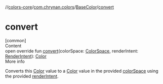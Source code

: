 //[colors-core](../../../index.md)/[com.chrynan.colors](../index.md)/[BaseColor](index.md)/[convert](convert.md)



# convert  
[common]  
Content  
open override fun [convert](convert.md)(colorSpace: [ColorSpace](../../com.chrynan.colors.space/-color-space/index.md), renderIntent: [RenderIntent](../../com.chrynan.colors.space/-render-intent/index.md)): [Color](../-color/index.md)  
More info  


Converts this [Color](../-color/index.md) value to a [Color](../-color/index.md) value in the provided [colorSpace](convert.md) using the provided [renderIntent](convert.md).

  



